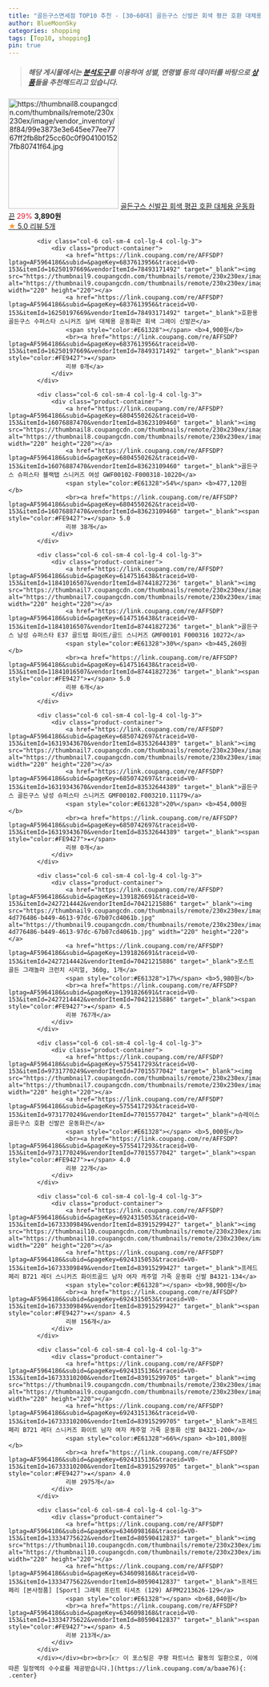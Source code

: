 ```yaml
---
title: "골든구스면세점 TOP10 추천 - [30~60대] 골든구스 신발끈 회색 평끈 호환 대체용 운동화끈"
author: BlueMoonSky
categories: shopping
tags: [Top10, shopping]
pin: true
---
```


> ##### 해당 게시물에서는 [**분석도구**](https://itemscout.io/)를 이용하여 **성별**, **연령별** 등의 데이터를 바탕으로 [**상품**](https://link.coupang.com/a/baae76)들을 추천해드리고 있습니다.
<div class="container"><div class="row">
            <div class="col-6 col-sm-4 col-lg-4 col-lg-3">
                <div class="product-container">
                    <a href="https://link.coupang.com/re/AFFSDP?lptag=AF5964186&subid=&pageKey=6990515593&traceid=V0-153&itemId=17107946751&vendorItemId=84281678521" target="_blank"><img src="https://thumbnail8.coupangcdn.com/thumbnails/remote/230x230ex/image/vendor_inventory/8f84/99e3873e3e645ee77ee7767ff2fb8bf25cc60c0f9041001527fb80741f64.jpg" alt="https://thumbnail8.coupangcdn.com/thumbnails/remote/230x230ex/image/vendor_inventory/8f84/99e3873e3e645ee77ee7767ff2fb8bf25cc60c0f9041001527fb80741f64.jpg" width="220" height="220"></a>
                    <a href="https://link.coupang.com/re/AFFSDP?lptag=AF5964186&subid=&pageKey=6990515593&traceid=V0-153&itemId=17107946751&vendorItemId=84281678521" target="_blank">골든구스 신발끈 회색 평끈 호환 대체용 운동화끈</a>
                    <span style="color:#E61328">29%</span> <b>3,890원</b>
                    <br><a href="https://link.coupang.com/re/AFFSDP?lptag=AF5964186&subid=&pageKey=6990515593&traceid=V0-153&itemId=17107946751&vendorItemId=84281678521" target="_blank"><span style="color:#FE9427">★</span> 5.0
                    리뷰 5개</a>
                </div>
            </div>
            
            <div class="col-6 col-sm-4 col-lg-4 col-lg-3">
                <div class="product-container">
                    <a href="https://link.coupang.com/re/AFFSDP?lptag=AF5964186&subid=&pageKey=6837613956&traceid=V0-153&itemId=16250197669&vendorItemId=78493171492" target="_blank"><img src="https://thumbnail9.coupangcdn.com/thumbnails/remote/230x230ex/image/vendor_inventory/c1f1/d964f27bd7349fdf03b48e40b18a4c763f73d99ff38242fd5f7e3d98d3b3.jpg" alt="https://thumbnail9.coupangcdn.com/thumbnails/remote/230x230ex/image/vendor_inventory/c1f1/d964f27bd7349fdf03b48e40b18a4c763f73d99ff38242fd5f7e3d98d3b3.jpg" width="220" height="220"></a>
                    <a href="https://link.coupang.com/re/AFFSDP?lptag=AF5964186&subid=&pageKey=6837613956&traceid=V0-153&itemId=16250197669&vendorItemId=78493171492" target="_blank">호환용 골든구스 수퍼스타 스니커즈 실버 대체용 운동화끈 회색 그레이 신발끈</a>
                    <span style="color:#E61328"></span> <b>4,900원</b>
                    <br><a href="https://link.coupang.com/re/AFFSDP?lptag=AF5964186&subid=&pageKey=6837613956&traceid=V0-153&itemId=16250197669&vendorItemId=78493171492" target="_blank"><span style="color:#FE9427">★</span> 
                    리뷰 0개</a>
                </div>
            </div>
            
            <div class="col-6 col-sm-4 col-lg-4 col-lg-3">
                <div class="product-container">
                    <a href="https://link.coupang.com/re/AFFSDP?lptag=AF5964186&subid=&pageKey=6804550262&traceid=V0-153&itemId=16076887470&vendorItemId=83623109460" target="_blank"><img src="https://thumbnail8.coupangcdn.com/thumbnails/remote/230x230ex/image/vendor_inventory/f1c0/ce00bf8f57a70eb0c72d1f22dcd3fe3f86e9315da29e18e82f07896298db.jpg" alt="https://thumbnail8.coupangcdn.com/thumbnails/remote/230x230ex/image/vendor_inventory/f1c0/ce00bf8f57a70eb0c72d1f22dcd3fe3f86e9315da29e18e82f07896298db.jpg" width="220" height="220"></a>
                    <a href="https://link.coupang.com/re/AFFSDP?lptag=AF5964186&subid=&pageKey=6804550262&traceid=V0-153&itemId=16076887470&vendorItemId=83623109460" target="_blank">골든구스 슈퍼스타 블랙탭 스니커즈 여성 GWF00102-F000318-10220</a>
                    <span style="color:#E61328">54%</span> <b>477,120원</b>
                    <br><a href="https://link.coupang.com/re/AFFSDP?lptag=AF5964186&subid=&pageKey=6804550262&traceid=V0-153&itemId=16076887470&vendorItemId=83623109460" target="_blank"><span style="color:#FE9427">★</span> 5.0
                    리뷰 38개</a>
                </div>
            </div>
            
            <div class="col-6 col-sm-4 col-lg-4 col-lg-3">
                <div class="product-container">
                    <a href="https://link.coupang.com/re/AFFSDP?lptag=AF5964186&subid=&pageKey=6147516438&traceid=V0-153&itemId=11841016507&vendorItemId=87441827236" target="_blank"><img src="https://thumbnail7.coupangcdn.com/thumbnails/remote/230x230ex/image/vendor_inventory/30b8/73fe49fdd92b4aefbfd96799a2d4096058094dc1eed65cf12d01fbf34dcd.jpg" alt="https://thumbnail7.coupangcdn.com/thumbnails/remote/230x230ex/image/vendor_inventory/30b8/73fe49fdd92b4aefbfd96799a2d4096058094dc1eed65cf12d01fbf34dcd.jpg" width="220" height="220"></a>
                    <a href="https://link.coupang.com/re/AFFSDP?lptag=AF5964186&subid=&pageKey=6147516438&traceid=V0-153&itemId=11841016507&vendorItemId=87441827236" target="_blank">골든구스 남성 슈퍼스타 E37 골드탭 화이트/골드 스니커즈 GMF00101 F000316 10272</a>
                    <span style="color:#E61328">30%</span> <b>445,260원</b>
                    <br><a href="https://link.coupang.com/re/AFFSDP?lptag=AF5964186&subid=&pageKey=6147516438&traceid=V0-153&itemId=11841016507&vendorItemId=87441827236" target="_blank"><span style="color:#FE9427">★</span> 5.0
                    리뷰 6개</a>
                </div>
            </div>
            
            <div class="col-6 col-sm-4 col-lg-4 col-lg-3">
                <div class="product-container">
                    <a href="https://link.coupang.com/re/AFFSDP?lptag=AF5964186&subid=&pageKey=6850742697&traceid=V0-153&itemId=16319343670&vendorItemId=83532644389" target="_blank"><img src="https://thumbnail7.coupangcdn.com/thumbnails/remote/230x230ex/image/vendor_inventory/65fa/a836482764578fea4946c60b8a42c440b14e46fb8b9112c34c07da9bff5d.jpg" alt="https://thumbnail7.coupangcdn.com/thumbnails/remote/230x230ex/image/vendor_inventory/65fa/a836482764578fea4946c60b8a42c440b14e46fb8b9112c34c07da9bff5d.jpg" width="220" height="220"></a>
                    <a href="https://link.coupang.com/re/AFFSDP?lptag=AF5964186&subid=&pageKey=6850742697&traceid=V0-153&itemId=16319343670&vendorItemId=83532644389" target="_blank">골든구스 골든구스 남성 슈퍼스타 스니커즈 GMF00102.F003210.11179</a>
                    <span style="color:#E61328">20%</span> <b>454,000원</b>
                    <br><a href="https://link.coupang.com/re/AFFSDP?lptag=AF5964186&subid=&pageKey=6850742697&traceid=V0-153&itemId=16319343670&vendorItemId=83532644389" target="_blank"><span style="color:#FE9427">★</span> 
                    리뷰 0개</a>
                </div>
            </div>
            
            <div class="col-6 col-sm-4 col-lg-4 col-lg-3">
                <div class="product-container">
                    <a href="https://link.coupang.com/re/AFFSDP?lptag=AF5964186&subid=&pageKey=1391826691&traceid=V0-153&itemId=2427214442&vendorItemId=70421215886" target="_blank"><img src="https://thumbnail9.coupangcdn.com/thumbnails/remote/230x230ex/image/retail/images/1051544994107633-4d776486-b449-4613-97dc-67b07cd4061b.jpg" alt="https://thumbnail9.coupangcdn.com/thumbnails/remote/230x230ex/image/retail/images/1051544994107633-4d776486-b449-4613-97dc-67b07cd4061b.jpg" width="220" height="220"></a>
                    <a href="https://link.coupang.com/re/AFFSDP?lptag=AF5964186&subid=&pageKey=1391826691&traceid=V0-153&itemId=2427214442&vendorItemId=70421215886" target="_blank">포스트 골든 그래놀라 크런치 시리얼, 360g, 1개</a>
                    <span style="color:#E61328">17%</span> <b>5,980원</b>
                    <br><a href="https://link.coupang.com/re/AFFSDP?lptag=AF5964186&subid=&pageKey=1391826691&traceid=V0-153&itemId=2427214442&vendorItemId=70421215886" target="_blank"><span style="color:#FE9427">★</span> 4.5
                    리뷰 767개</a>
                </div>
            </div>
            
            <div class="col-6 col-sm-4 col-lg-4 col-lg-3">
                <div class="product-container">
                    <a href="https://link.coupang.com/re/AFFSDP?lptag=AF5964186&subid=&pageKey=5755417293&traceid=V0-153&itemId=9731770249&vendorItemId=77015577042" target="_blank"><img src="https://thumbnail7.coupangcdn.com/thumbnails/remote/230x230ex/image/vendor_inventory/1388/5be1c090e38b9e75ac9a8dfb11fe2087700b29a3b3c87cd7e52738cbfd53.jpg" alt="https://thumbnail7.coupangcdn.com/thumbnails/remote/230x230ex/image/vendor_inventory/1388/5be1c090e38b9e75ac9a8dfb11fe2087700b29a3b3c87cd7e52738cbfd53.jpg" width="220" height="220"></a>
                    <a href="https://link.coupang.com/re/AFFSDP?lptag=AF5964186&subid=&pageKey=5755417293&traceid=V0-153&itemId=9731770249&vendorItemId=77015577042" target="_blank">슈레이스 골든구스 호환 신발끈 운동화끈</a>
                    <span style="color:#E61328"></span> <b>5,000원</b>
                    <br><a href="https://link.coupang.com/re/AFFSDP?lptag=AF5964186&subid=&pageKey=5755417293&traceid=V0-153&itemId=9731770249&vendorItemId=77015577042" target="_blank"><span style="color:#FE9427">★</span> 4.0
                    리뷰 22개</a>
                </div>
            </div>
            
            <div class="col-6 col-sm-4 col-lg-4 col-lg-3">
                <div class="product-container">
                    <a href="https://link.coupang.com/re/AFFSDP?lptag=AF5964186&subid=&pageKey=6924315053&traceid=V0-153&itemId=16733309849&vendorItemId=83915299427" target="_blank"><img src="https://thumbnail10.coupangcdn.com/thumbnails/remote/230x230ex/image/vendor_inventory/3ff7/b9d0e8d1561a8907ba38827ad3d1882ecb37762a0a966fa640779769c68d.jpg" alt="https://thumbnail10.coupangcdn.com/thumbnails/remote/230x230ex/image/vendor_inventory/3ff7/b9d0e8d1561a8907ba38827ad3d1882ecb37762a0a966fa640779769c68d.jpg" width="220" height="220"></a>
                    <a href="https://link.coupang.com/re/AFFSDP?lptag=AF5964186&subid=&pageKey=6924315053&traceid=V0-153&itemId=16733309849&vendorItemId=83915299427" target="_blank">프레드페리 B721 레더 스니커즈 화이트골드 남자 여자 캐주얼 가죽 운동화 신발 B4321-134</a>
                    <span style="color:#E61328"></span> <b>98,900원</b>
                    <br><a href="https://link.coupang.com/re/AFFSDP?lptag=AF5964186&subid=&pageKey=6924315053&traceid=V0-153&itemId=16733309849&vendorItemId=83915299427" target="_blank"><span style="color:#FE9427">★</span> 4.5
                    리뷰 156개</a>
                </div>
            </div>
            
            <div class="col-6 col-sm-4 col-lg-4 col-lg-3">
                <div class="product-container">
                    <a href="https://link.coupang.com/re/AFFSDP?lptag=AF5964186&subid=&pageKey=6924315136&traceid=V0-153&itemId=16733310200&vendorItemId=83915299705" target="_blank"><img src="https://thumbnail9.coupangcdn.com/thumbnails/remote/230x230ex/image/vendor_inventory/f83c/9e434c3b130b7a0504ede83007294d426b0873ccc5f8b6d866142701899d.jpg" alt="https://thumbnail9.coupangcdn.com/thumbnails/remote/230x230ex/image/vendor_inventory/f83c/9e434c3b130b7a0504ede83007294d426b0873ccc5f8b6d866142701899d.jpg" width="220" height="220"></a>
                    <a href="https://link.coupang.com/re/AFFSDP?lptag=AF5964186&subid=&pageKey=6924315136&traceid=V0-153&itemId=16733310200&vendorItemId=83915299705" target="_blank">프레드페리 B721 레더 스니커즈 화이트 남자 여자 캐주얼 가죽 운동화 신발 B4321-200</a>
                    <span style="color:#E61328">66%</span> <b>101,800원</b>
                    <br><a href="https://link.coupang.com/re/AFFSDP?lptag=AF5964186&subid=&pageKey=6924315136&traceid=V0-153&itemId=16733310200&vendorItemId=83915299705" target="_blank"><span style="color:#FE9427">★</span> 4.0
                    리뷰 2975개</a>
                </div>
            </div>
            
            <div class="col-6 col-sm-4 col-lg-4 col-lg-3">
                <div class="product-container">
                    <a href="https://link.coupang.com/re/AFFSDP?lptag=AF5964186&subid=&pageKey=6346098168&traceid=V0-153&itemId=13334775622&vendorItemId=80590412837" target="_blank"><img src="https://thumbnail10.coupangcdn.com/thumbnails/remote/230x230ex/image/vendor_inventory/6a15/2f04c665bb9a0e4bc5f0bd536003e666dbd55b8e3c2026a4121064083633.jpg" alt="https://thumbnail10.coupangcdn.com/thumbnails/remote/230x230ex/image/vendor_inventory/6a15/2f04c665bb9a0e4bc5f0bd536003e666dbd55b8e3c2026a4121064083633.jpg" width="220" height="220"></a>
                    <a href="https://link.coupang.com/re/AFFSDP?lptag=AF5964186&subid=&pageKey=6346098168&traceid=V0-153&itemId=13334775622&vendorItemId=80590412837" target="_blank">프레드페리 [본사정품] [Sport] 그래픽 프린트 티셔츠 (129) AFPM2213626-129</a>
                    <span style="color:#E61328"></span> <b>68,040원</b>
                    <br><a href="https://link.coupang.com/re/AFFSDP?lptag=AF5964186&subid=&pageKey=6346098168&traceid=V0-153&itemId=13334775622&vendorItemId=80590412837" target="_blank"><span style="color:#FE9427">★</span> 4.5
                    리뷰 213개</a>
                </div>
            </div>
            </div></div><br><br>[👉 이 포스팅은 쿠팡 파트너스 활동의 일환으로, 이에 따른 일정액의 수수료를 제공받습니다.](https://link.coupang.com/a/baae76){: .center}